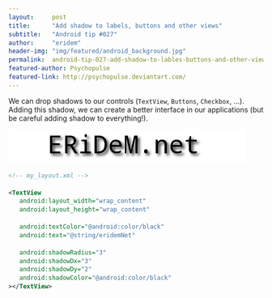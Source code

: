 ```yaml
---
layout:     post
title:      "Add shadow to labels, buttons and other views"
subtitle:   "Android tip #027"
author:     "eridem"
header-img: "img/featured/android_background.jpg"
permalink:  android-tip-027-add-shadow-to-lables-buttons-and-other-view
featured-author: Psychopulse
featured-link: http://psychopulse.deviantart.com/
---
```


We can drop shadows to our controls (`TextView`, `Buttons`, `Checkbox`, …). Adding this shadow, we can create a better interface in our applications (but be careful adding shadow to everything!).

![Shadow image](/img/posts/2011-06-03-shadow.png)

```xml
<!-- my_layout.xml -->

<TextView
   android:layout_width="wrap_content"
   android:layout_height="wrap_content"
   
   android:textColor="@android:color/black"
   android:text="@string/eridemNet"
   
   android:shadowRadius="3"
   android:shadowDx="3"
   android:shadowDy="2"
   android:shadowColor="@android:color/black"
></TextView>
```